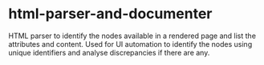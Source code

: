 # html-parser-and-documenter
HTML parser to identify the nodes available in a rendered page and list the attributes and content. Used for UI automation to identify the nodes using unique identifiers and analyse discrepancies if there are any.

